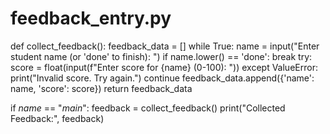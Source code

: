 
# feedback_entry.py

def collect_feedback():
    feedback_data = []
    while True:
        name = input("Enter student name (or 'done' to finish): ")
        if name.lower() == 'done':
            break
        try:
            score = float(input(f"Enter score for {name} (0-100): "))
        except ValueError:
            print("Invalid score. Try again.")
            continue
        feedback_data.append({'name': name, 'score': score})
    return feedback_data

if _name_ == "_main_":
    feedback = collect_feedback()
    print("Collected Feedback:", feedback)

